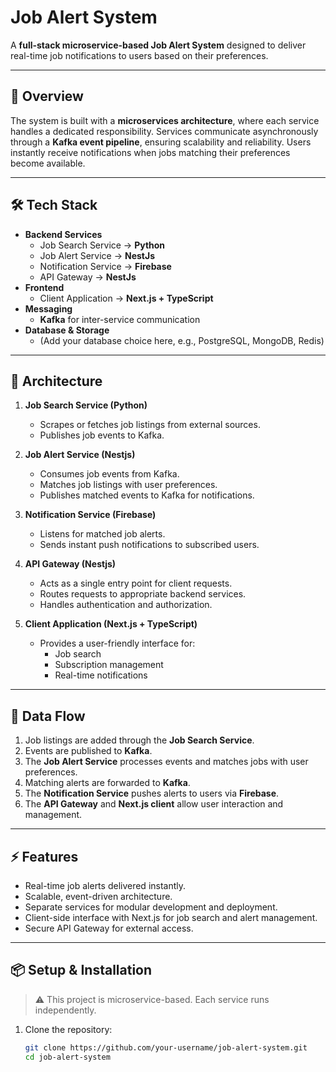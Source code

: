 # Job Alert System

A **full-stack microservice-based Job Alert System** designed to deliver real-time job notifications to users based on their preferences.  

---

## 🚀 Overview
The system is built with a **microservices architecture**, where each service handles a dedicated responsibility. Services communicate asynchronously through a **Kafka event pipeline**, ensuring scalability and reliability. Users instantly receive notifications when jobs matching their preferences become available.

---

## 🛠️ Tech Stack
- **Backend Services**
  - Job Search Service → **Python**
  - Job Alert Service → **NestJs**
  - Notification Service → **Firebase**
  - API Gateway → **NestJs**
- **Frontend**
  - Client Application → **Next.js + TypeScript**
- **Messaging**
  - **Kafka** for inter-service communication
- **Database & Storage**
  - (Add your database choice here, e.g., PostgreSQL, MongoDB, Redis)

---

## 🧩 Architecture
1. **Job Search Service (Python)**
   - Scrapes or fetches job listings from external sources.
   - Publishes job events to Kafka.

2. **Job Alert Service (Nestjs)**
   - Consumes job events from Kafka.
   - Matches job listings with user preferences.
   - Publishes matched events to Kafka for notifications.

3. **Notification Service (Firebase)**
   - Listens for matched job alerts.
   - Sends instant push notifications to subscribed users.

4. **API Gateway (Nestjs)**
   - Acts as a single entry point for client requests.
   - Routes requests to appropriate backend services.
   - Handles authentication and authorization.

5. **Client Application (Next.js + TypeScript)**
   - Provides a user-friendly interface for:
     - Job search
     - Subscription management
     - Real-time notifications

---

## 📡 Data Flow
1. Job listings are added through the **Job Search Service**.  
2. Events are published to **Kafka**.  
3. The **Job Alert Service** processes events and matches jobs with user preferences.  
4. Matching alerts are forwarded to **Kafka**.  
5. The **Notification Service** pushes alerts to users via **Firebase**.  
6. The **API Gateway** and **Next.js client** allow user interaction and management.

---

## ⚡ Features
- Real-time job alerts delivered instantly.
- Scalable, event-driven architecture.
- Separate services for modular development and deployment.
- Client-side interface with Next.js for job search and alert management.
- Secure API Gateway for external access.

---

## 📦 Setup & Installation
> ⚠️ This project is microservice-based. Each service runs independently.

1. Clone the repository:
   ```bash
   git clone https://github.com/your-username/job-alert-system.git
   cd job-alert-system
